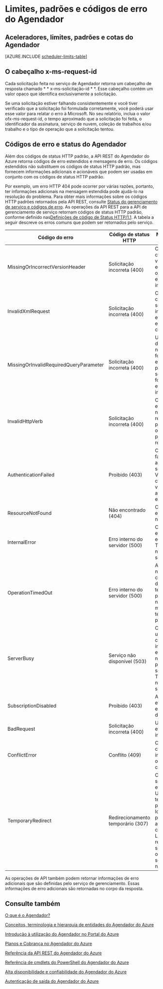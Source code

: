 <properties
 pageTitle="Limites, padrões e códigos de erro do Agendador"
 description=""
 services="scheduler"
 documentationCenter=".NET"
 authors="krisragh"
 manager="dwrede"
 editor=""/>
<tags
 ms.service="scheduler"
 ms.workload="infrastructure-services"
 ms.tgt_pltfrm="na"
 ms.devlang="dotnet"
 ms.topic="article"
 ms.date="03/09/2016"
 ms.author="krisragh"/>

# Limites, padrões e códigos de erro do Agendador

## Aceleradores, limites, padrões e cotas do Agendador

[AZURE.INCLUDE [scheduler-limits-table](../../includes/scheduler-limits-table.md)]

## O cabeçalho x-ms-request-id

Cada solicitação feita no serviço de Agendador retorna um cabeçalho de resposta chamado * * x-ms-solicitação-id * *. Esse cabeçalho contém um valor opaco que identifica exclusivamente a solicitação.

Se uma solicitação estiver falhando consistentemente e você tiver verificado que a solicitação foi formulada corretamente, você poderá usar esse valor para relatar o erro à Microsoft. No seu relatório, inclua o valor ofx-ms-request-id, o tempo aproximado que a solicitação foi feita, o identificador da assinatura, serviço de nuvem, coleção de trabalhos e/ou trabalho e o tipo de operação que a solicitação tentou.

## Códigos de erro e status do Agendador

Além dos códigos de status HTTP padrão, a API REST do Agendador do Azure retorna códigos de erro estendidos e mensagens de erro. Os códigos estendidos não substituem os códigos de status HTTP padrão, mas fornecem informações adicionais e acionáveis que podem ser usadas em conjunto com os códigos de status HTTP padrão.

Por exemplo, um erro HTTP 404 pode ocorrer por várias razões, portanto, ter informações adicionais na mensagem estendida pode ajudá-lo na resolução do problema. Para obter mais informações sobre os códigos HTTP padrões retornados pela API REST, consulte [Status do gerenciamento de serviço e códigos de erro](https://msdn.microsoft.com/library/windowsazure/ee460801.aspx). As operações da API REST para a API de gerenciamento de serviço retornam códigos de status HTTP padrão, conforme definido nas[Definições de código de Status HTTP/1.1](http://www.w3.org/Protocols/rfc2616/rfc2616-sec10.html). A tabela a seguir descreve os erros comuns que podem ser retornados pelo serviço.

|Código do erro|Código de status HTTP|Mensagem do usuário|
|----|----|----|
|MissingOrIncorrectVersionHeader|Solicitação incorreta (400)|O cabeçalho de controle de versão não foi especificado ou foi especificado incorretamente.|
|InvalidXmlRequest|Solicitação incorreta (400)|O XML do corpo da solicitação era inválido ou não estava especificado corretamente.|
|MissingOrInvalidRequiredQueryParameter|Solicitação incorreta (400)|Um parâmetro de consulta necessário não foi especificado para esta solicitação ou foi especificado incorretamente.|
|InvalidHttpVerb|Solicitação incorreta (400)|O verbo HTTP especificado não foi reconhecido pelo servidor ou não é válido para este recurso.|
|AuthenticationFailed|Proibido (403)|O servidor falhou ao autenticar a solicitação. Verifique se o certificado é válido e está associado a esta assinatura.|
|ResourceNotFound|Não encontrado (404)|O recurso especificado não existe.|
|InternalError|Erro interno do servidor (500)|O servidor encontrou um erro interno. Tente novamente a solicitação.|
|OperationTimedOut|Erro interno do servidor (500)|A operação não pôde ser concluída dentro do tempo permitido ou do número máximo de tentativas possível.|
|ServerBusy|Serviço não disponível (503)|O servidor (ou um componente interno) não está disponível no momento para receber solicitações. Tente novamente a sua solicitação.|
|SubscriptionDisabled|Proibido (403)|A assinatura está em um estado desabilitado.|
|BadRequest|Solicitação incorreta (400)|Um parâmetro estava incorreto.|
|ConflictError|Conflito (409)|Ocorreu um conflito para impedir que a operação seja concluída.|
|TemporaryRedirect|Redirecionamento temporário (307)|O objeto solicitado não está disponível. Um URI temporário para o novo local do objeto pode ser obtido a partir do campo Localização na resposta. A solicitação original pode ser repetida no novo URI.|

As operações de API também podem retornar informações de erro adicionais que são definidas pelo serviço de gerenciamento. Essas informações de erro adicionais são retornadas no corpo da resposta.

## Consulte também


 [O que é o Agendador?](scheduler-intro.md)

 [Conceitos, terminologia e hierarquia de entidades do Agendador do Azure](scheduler-concepts-terms.md)

 [Introdução à utilização do Agendador no Portal do Azure](scheduler-get-started-portal.md)

 [Planos e Cobrança no Agendador do Azure](scheduler-plans-billing.md)

 [Referência da API REST do Agendador do Azure](https://msdn.microsoft.com/library/mt629143)

 [Referência de cmdlets do PowerShell do Agendador do Azure](scheduler-powershell-reference.md)

 [Alta disponibilidade e confiabilidade do Agendador do Azure](scheduler-high-availability-reliability.md)

 [Autenticação de saída do Agendador do Azure](scheduler-outbound-authentication.md)

<!---HONumber=AcomDC_0316_2016-->